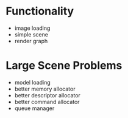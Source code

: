 # Functionality
- image loading
- simple scene
- render graph

# Large Scene Problems
- model loading
- better memory allocator
- better descriptor allocator
- better command allocator
- queue manager